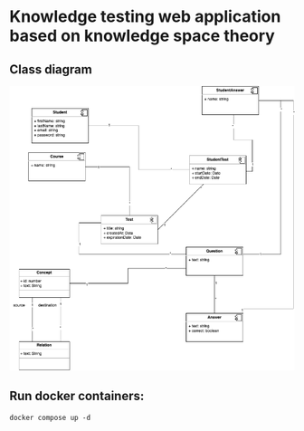 # Knowledge testing web application based on knowledge space theory

## Class diagram
![Alt text](sotis.drawio.png)

## Run docker containers:
```
docker compose up -d
```
